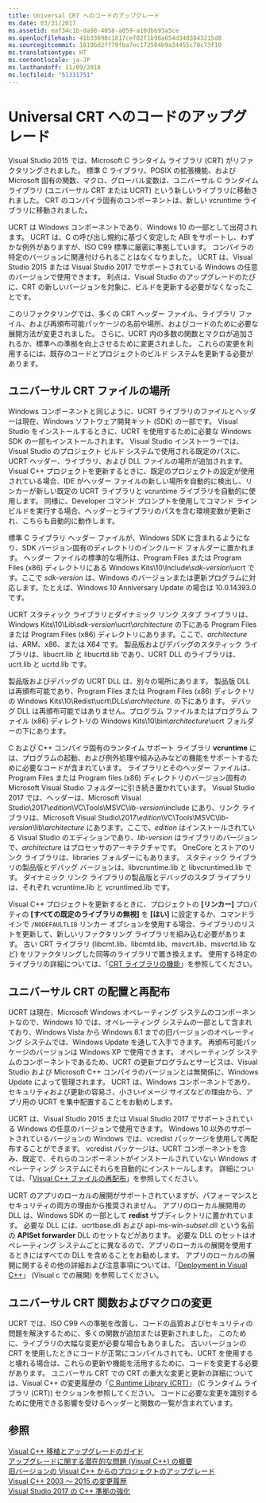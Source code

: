 ```yaml
---
title: Universal CRT へのコードのアップグレード
ms.date: 03/31/2017
ms.assetid: eaf34c1b-da98-4058-a059-a10db693a5ce
ms.openlocfilehash: 41b33698c1617cef02f1b98a654d3403843215d8
ms.sourcegitcommit: 1819bd2ff79fba7ec172504b9a34455c70c73f10
ms.translationtype: HT
ms.contentlocale: ja-JP
ms.lasthandoff: 11/09/2018
ms.locfileid: "51331751"
---
```

# <a name="upgrade-your-code-to-the-universal-crt"></a>Universal CRT へのコードのアップグレード

Visual Studio 2015 では、Microsoft C ランタイム ライブラリ (CRT) がリファクタリングされました。 標準 C ライブラリ、POSIX の拡張機能、および Microsoft 固有の関数、マクロ、グローバル変数は、ユニバーサル C ランタイム ライブラリ (ユニバーサル CRT または UCRT) という新しいライブラリに移動されました。 CRT のコンパイラ固有のコンポーネントは、新しい vcruntime ライブラリに移動されました。

UCRT は Windows コンポーネントであり、Windows 10 の一部として出荷されます。 UCRT は、C の呼び出し規約に基づく安定した ABI をサポートし、わずかな例外がありますが、ISO C99 標準に厳密に準拠しています。 コンパイラの特定のバージョンに関連付けられることはなくなりました。 UCRT は、Visual Studio 2015 または Visual Studio 2017 でサポートされている Windows の任意のバージョンで使用できます。 利点は、Visual Studio のアップグレードのたびに、CRT の新しいバージョンを対象に、ビルドを更新する必要がなくなったことです。

このリファクタリングでは、多くの CRT ヘッダー ファイル、ライブラリ ファイル、および再頒布可能パッケージの名前や場所、およびコードのために必要な展開方法が変更されました。 さらに、UCRT 内の多数の関数とマクロが追加されるか、標準への準拠を向上させるために変更されました。 これらの変更を利用するには、既存のコードとプロジェクトのビルド システムを更新する必要があります。

## <a name="where-to-find-the-universal-crt-files"></a>ユニバーサル CRT ファイルの場所

Windows コンポーネントと同じように、UCRT ライブラリのファイルとヘッダーは現在、Windows ソフトウェア開発キット (SDK) の一部です。 Visual Studio をインストールするときに、UCRT を使用するために必要な Windows SDK の一部もインストールされます。 Visual Studio インストーラーでは、Visual Studio のプロジェクト ビルド システムで使用される既定のパスに、UCRT ヘッダー、ライブラリ、および DLL ファイルの場所が追加されます。 Visual C++ プロジェクトを更新するときに、既定のプロジェクトの設定が使用されている場合、IDE がヘッダー ファイルの新しい場所を自動的に検出し、リンカーが新しい既定の UCRT ライブラリと vcruntime ライブラリを自動的に使用します。 同様に、Developer コマンド プロンプトを使用してコマンド ライン ビルドを実行する場合、ヘッダーとライブラリのパスを含む環境変数が更新され、こちらも自動的に動作します。

標準 C ライブラリ ヘッダー ファイルが、Windows SDK に含まれるようになり、SDK バージョン固有のディレクトリのインクルード フォルダーに置かれます。 ヘッダー ファイルの標準的な場所は、Program Files または Program Files (x86) ディレクトリにある Windows Kits\\10\\Include\\_sdk-version_\\ucrt です。ここで _sdk-version_ は、Windows のバージョンまたは更新プログラムに対応します。たとえば、Windows 10 Anniversary Update の場合は 10.0.14393.0 です。

UCRT スタティック ライブラリとダイナミック リンク スタブ ライブラリは、 Windows Kits\\10\\Lib\\_sdk-version_\\ucrt\\_architecture_ の下にある Program Files または Program Files (x86) ディレクトリにあります。ここで、_architecture_ は、ARM、x86、または X64 です。 製品版およびデバッグのスタティック ライブラリは、libucrt.lib と libucrtd.lib であり、UCRT DLL のライブラリは、ucrt.lib と ucrtd.lib です。

製品版およびデバッグの UCRT DLL は、別々の場所にあります。 製品版 DLL は再頒布可能であり、Program Files または Program Files (x86) ディレクトリの Windows Kits\\10\\Redist\\ucrt\\DLLs\\_architecture_\. の下にあります。 デバッグ DLL は再頒布可能ではありません。プログラム ファイルまたはプログラム ファイル (x86) ディレクトリの Windows Kits\\10\\bin\\_architecture_\\ucrt フォルダーの下にあります。

C および C++ コンパイラ固有のランタイム サポート ライブラリ **vcruntime** には、プログラムの起動、および例外処理や組み込みなどの機能をサポートするために必要なコードが含まれています。 ライブラリとそのヘッダー ファイルは、Program Files または Program files (x86) ディレクトリのバージョン固有の Microsoft Visual Studio フォルダーに引き続き置かれています。 Visual Studio 2017 では、ヘッダーは、Microsoft Visual Studio\\2017\\_edition_\\VC\\Tools\\MSVC\\_lib-version_\\include にあり、リンク ライブラリは、Microsoft Visual Studio\\2017\\_edition_\\VC\\Tools\\MSVC\\_lib-version_\\lib\\_architecture_ にあります。ここで、_edition_ はインストールされている Visual Studio のエディションであり、_lib-version_ はライブラリのバージョンで、_architecture_ はプロセッサのアーキテクチャです。 OneCore とストアのリンク ライブラリは、libraries フォルダーにもあります。 スタティック ライブラリの製品版とデバッグ バージョンは、libvcruntime.lib と libvcruntimed.lib です。 ダイナミック リンク ライブラリの製品版とデバッグのスタブ ライブラリは、それぞれ vcruntime.lib と vcruntimed.lib です。

Visual C++ プロジェクトを更新するときに、プロジェクトの **[リンカー]** プロパティの **[すべての既定のライブラリの無視]** を **[はい]** に設定するか、コマンドラインで `/NODEFAULTLIB` リンカー オプションを使用する場合、ライブラリのリストを更新して、新しいリファクタリング ライブラリを組み込む必要があります。 古い CRT ライブラリ (libcmt.lib、libcmtd.lib、msvcrt.lib、msvcrtd.lib など) をリファクタリングした同等のライブラリで置き換えます。 使用する特定のライブラリの詳細については、「[CRT ライブラリの機能](../c-runtime-library/crt-library-features.md)」を参照してください。

## <a name="deployment-and-redistribution-of-the-universal-crt"></a>ユニバーサル CRT の配置と再配布

UCRT は現在、Microsoft Windows オペレーティング システムのコンポーネントなので、Windows 10 では、オペレーティング システムの一部として含まれており、Windows Vista から Windows 8.1 までの旧バージョンのオペレーティング システムでは、Windows Update を通して入手できます。 再頒布可能パッケージのバージョンは Windows XP で使用できます。 オペレーティング システムのコンポーネントであるため、UCRT の更新プログラムとサービスは、Visual Studio および Microsoft C++ コンパイラのバージョンとは無関係に、Windows Update によって管理されます。 UCRT は、Windows コンポーネントであり、セキュリティおよび更新の容易さ、小さいイメージ サイズなどの理由から、アプリ用の UCRT を集中配置することをお勧めします。

UCRT は、Visual Studio 2015 または Visual Studio 2017 でサポートされている Windows の任意のバージョンで使用できます。 Windows 10 以外のサポートされているバージョンの Windows では、vcredist パッケージを使用して再配布することができます。 vcredist パッケージは、UCRT コンポーネントを含み、既定で、それらのコンポーネントがインストールされていない Windows オペレーティング システムにそれらを自動的にインストールします。 詳細については、「[Visual C++ ファイルの再配布](../ide/redistributing-visual-cpp-files.md)」を参照してください。

UCRT のアプリのローカルの展開がサポートされていますが、パフォーマンスとセキュリティの両方の理由から推奨されません。 アプリのローカル展開用の DLL は、Windows SDK の一部として **redist** サブディレクトリに置かれています。 必要な DLL には、ucrtbase.dll および api-ms-win-_subset_.dll という名前の **APISet forwarder** DLL のセットなどがあります。 必要な DLL のセットはオペレーティング システムごとに異なるので、アプリのローカルの展開を使用するときにはすべての DLL を含めることをお勧めします。 アプリのローカルの展開に関するその他の詳細および注意事項については、「[Deployment in Visual C++](../ide/deployment-in-visual-cpp.md)」 (Visual c での展開) を参照してください。

## <a name="changes-to-the-universal-crt-functions-and-macros"></a>ユニバーサル CRT 関数およびマクロの変更

UCRT では、ISO C99 への準拠を改善し、コードの品質およびセキュリティの問題を解決するために、多くの関数が追加または更新されました。 このために、ライブラリの大幅な変更が必要な場合もありました。 古いバージョンの CRT を使用したときにコードが正常にコンパイルされても、UCRT を使用すると壊れる場合は、これらの更新や機能を活用するために、コードを変更する必要があります。 ユニバーサル CRT での CRT の重大な変更と更新の詳細については、Visual C++ の変更履歴の「[C Runtime Library (CRT)](visual-cpp-change-history-2003-2015.md#BK_CRT)」 (C ランタイム ライブラリ (CRT)) セクションを参照してください。 コードに必要な変更を識別するために使用できる影響を受けるヘッダーと関数の一覧が含まれています。

## <a name="see-also"></a>参照

[Visual C++ 移植とアップグレードのガイド](visual-cpp-porting-and-upgrading-guide.md)<br/>
[アップグレードに関する潜在的な問題 (Visual C++) の概要](overview-of-potential-upgrade-issues-visual-cpp.md)<br/>
[旧バージョンの Visual C++ からのプロジェクトのアップグレード](upgrading-projects-from-earlier-versions-of-visual-cpp.md)<br/>
[Visual C++ 2003 ～ 2015 の変更履歴](visual-cpp-change-history-2003-2015.md)<br/>
[Visual Studio 2017 の C++ 準拠の強化](../cpp-conformance-improvements-2017.md)